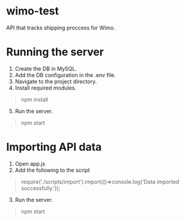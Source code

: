 # wimo-test
API that tracks shipping proccess for Wimo.


# Running the server
1. Create the DB in MySQL.
2. Add the DB configuration in the .env file.
3. Navigate to the project directory.
4. Install required modules.
> npm install
5. Run the server.
> npm start


# Importing API data
1. Open app.js
2. Add the following to the script
> require('./scripts/import').import(()=>console.log('Data imported successfully.'));
3. Run the server.
> npm start


